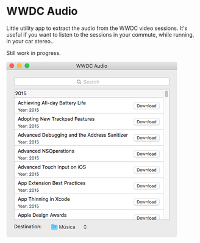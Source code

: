 # WWDC Audio 

Little utility app to extract the audio from the WWDC video sessions.
It's useful if you want to listen to the sessions in your commute, while running, in your car stereo.. 

Still work in progress.

![screenshot](https://raw.githubusercontent.com/erndev/WWDCAudio/master/screenshot.png)


